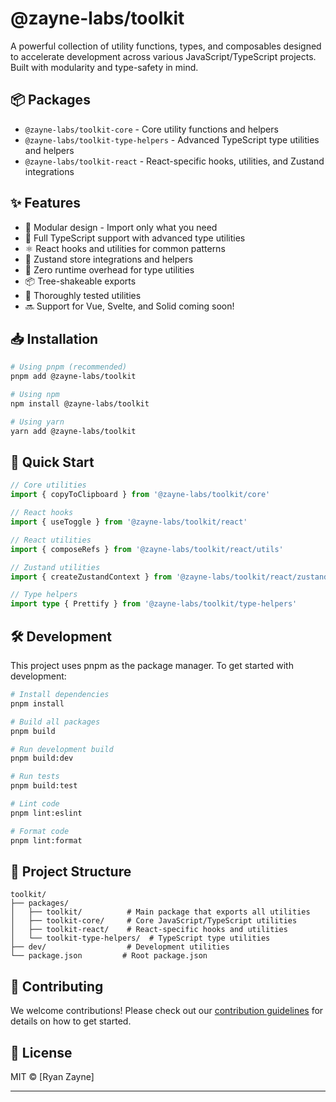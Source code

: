 # @zayne-labs/toolkit

A powerful collection of utility functions, types, and composables designed to accelerate development across various JavaScript/TypeScript projects. Built with modularity and type-safety in mind.

## 📦 Packages

- `@zayne-labs/toolkit-core` - Core utility functions and helpers
- `@zayne-labs/toolkit-type-helpers` - Advanced TypeScript type utilities and helpers
- `@zayne-labs/toolkit-react` - React-specific hooks, utilities, and Zustand integrations

## ✨ Features

- 🎯 Modular design - Import only what you need
- 📝 Full TypeScript support with advanced type utilities
- ⚛️ React hooks and utilities for common patterns
- 🔄 Zustand store integrations and helpers
- 🎨 Zero runtime overhead for type utilities
- 📦 Tree-shakeable exports
- 🧪 Thoroughly tested utilities
- 🔜 Support for Vue, Svelte, and Solid coming soon!

## 📥 Installation

```bash
# Using pnpm (recommended)
pnpm add @zayne-labs/toolkit

# Using npm
npm install @zayne-labs/toolkit

# Using yarn
yarn add @zayne-labs/toolkit
```

## 🚀 Quick Start

```typescript
// Core utilities
import { copyToClipboard } from '@zayne-labs/toolkit/core'

// React hooks
import { useToggle } from '@zayne-labs/toolkit/react'

// React utilities
import { composeRefs } from '@zayne-labs/toolkit/react/utils'

// Zustand utilities
import { createZustandContext } from '@zayne-labs/toolkit/react/zustand'

// Type helpers
import type { Prettify } from '@zayne-labs/toolkit/type-helpers'
```

## 🛠️ Development

This project uses pnpm as the package manager. To get started with development:

```bash
# Install dependencies
pnpm install

# Build all packages
pnpm build

# Run development build
pnpm build:dev

# Run tests
pnpm build:test

# Lint code
pnpm lint:eslint

# Format code
pnpm lint:format
```

## 📁 Project Structure

```
toolkit/
├── packages/
│   ├── toolkit/          # Main package that exports all utilities
│   ├── toolkit-core/     # Core JavaScript/TypeScript utilities
│   ├── toolkit-react/    # React-specific hooks and utilities
│   └── toolkit-type-helpers/  # TypeScript type utilities
├── dev/                  # Development utilities
└── package.json         # Root package.json
```

## 🤝 Contributing

We welcome contributions! Please check out our [contribution guidelines](https://github.com/zayne-labs/contribute) for details on how to get started.

## 📄 License

MIT © [Ryan Zayne]

---
